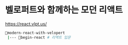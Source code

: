 # 벨로퍼트와 함께하는 모던 리액트

<https://react.vlpt.us/>

```bash
📁modern-react-with-velopert
 |--- 📁begin-react # 리액트 입문
```
